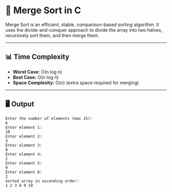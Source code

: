# 🧩 Merge Sort in C

Merge Sort is an efficient, stable, comparison-based sorting algorithm. It uses the divide-and-conquer approach to divide the array into two halves, recursively sort them, and then merge them.

---

## 📊 Time Complexity

- **Worst Case:** O(n log n)
- **Best Case:** O(n log n)
- **Space Complexity:** O(n) (extra space required for merging)

---

## 🖥️ Output

```text
Enter the number of elements (max 25):
6
Enter element 1:
10
Enter element 2:
3
Enter element 3:
8
Enter element 4:
2
Enter element 5:
9
Enter element 6:
1
Sorted array in ascending order:
1 2 3 8 9 10
